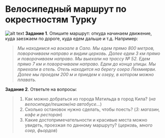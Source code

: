 # Велосипедный маршрут по окрестностям Турку
![alt text](https://888travel.ru/images/new_europe/stockholm-1.jpg "Турку")
**Задание 1**.
Опишите маршрут: откуда начинаем движение, куда заезжаем по дороге, куда едем дальше и т.д.
Например: 
>_Мы находимся на вокзале в Сало. Мы едем прямо 800 метров, поворачиваем направо и видим церковь. Далее едем 3 км прямо и поворачиваем направо. Мы выехали на трассу № 52. Едем прямо 7 км и поворачиваем направо. Едем до конца улицы. Мы приехали в отель. Отель находится на берегу озера Лехмиярви. Далее мы проедем 200 м и приедем к озеру, в котором можно плавать._ 

**Задание 2**.
Ответьте на вопросы:
>1) Как можно добраться из города Матильда в город Кила? (_на велосипеде/пешком/на автобусе..._)
>2) Сколько остановок нужно сделать, чтобы поесть? (_3: магазин, кафе и ресторан_)
>3) Какие достопримечательности и красивые места можно увидеть, проезжая по данному маршруту? (_церковь, много озер, фьордов_)
